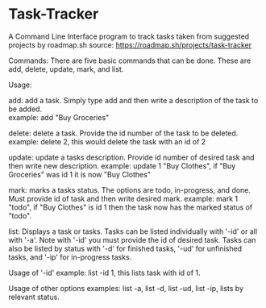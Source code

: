 # Task-Tracker
A Command Line Interface program to track tasks taken from suggested projects by roadmap.sh 
source: https://roadmap.sh/projects/task-tracker

Commands: There are five basic commands that can be done.  These are add, delete, update, mark, and list.  

Usage:
  
  add:  add a task.  Simply type add and then write a description of the task to be added.  
    example: add "Buy Groceries"

  delete:  delete a task.  Provide the id number of the task to be deleted.
    example: delete 2, this would delete the task with an id of 2

  update:  update a tasks description.  Provide id number of desired task and then write new description.
    example: update 1 "Buy Clothes", if "Buy Groceries" was id 1 it is now "Buy Clothes"

  mark:  marks a tasks status.  The options are todo, in-progress, and done.  Must provide id of task and then write desired mark.
    example: mark 1 "todo", if "Buy Clothes" is id 1 then the task now has the marked status of "todo".

  list:  Displays a task or tasks.  Tasks can be listed individually with '-id' or all with '-a'.  Note with '-id' you must provide the id of desired task.  Tasks can also be listed by status with '-d' for finished tasks, 
  '-ud' for unfinished tasks, and '-ip' for in-progress tasks.
  
  Usage of '-id'
  example: list -id 1, this lists task with id of 1.

  Usage of other options
  examples: list -a, list -d, list -ud, list -ip, lists by relevant status.
